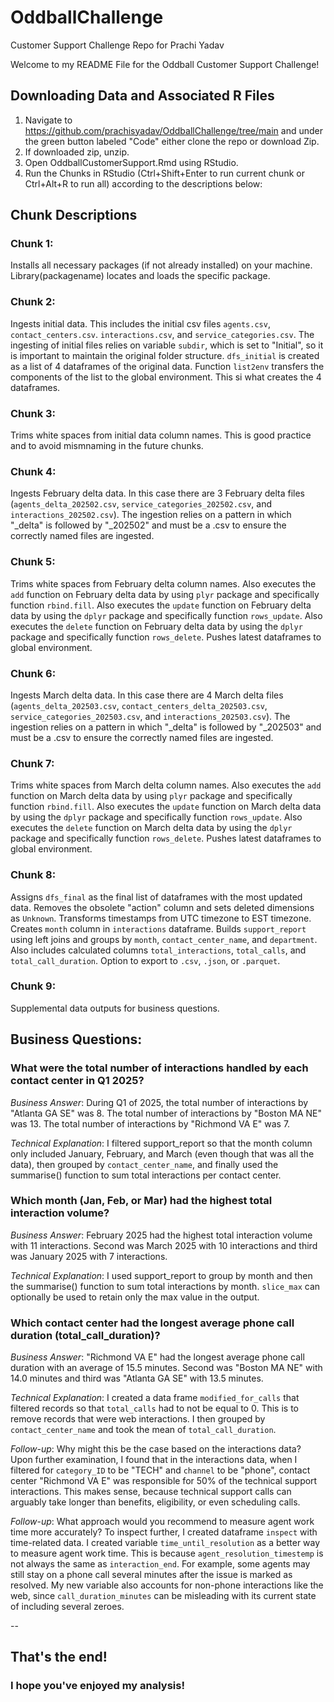 # OddballChallenge
Customer Support Challenge Repo for Prachi Yadav

Welcome to my README File for the Oddball Customer Support Challenge!

## Downloading Data and Associated R Files
1. Navigate to https://github.com/prachisyadav/OddballChallenge/tree/main and under the green button labeled "Code" either clone the repo or download Zip.
2. If downloaded zip, unzip.
3. Open OddballCustomerSupport.Rmd using RStudio.
4. Run the Chunks in RStudio (Ctrl+Shift+Enter to run current chunk or Ctrl+Alt+R to run all) according to the descriptions below:

## Chunk Descriptions 
### Chunk 1:
Installs all necessary packages (if not already installed) on your machine. Library(packagename) locates and loads the specific package.

### Chunk 2:
Ingests initial data. This includes the initial csv files `agents.csv`, `contact_centers.csv`. `interactions.csv`, and `service_categories.csv`. The ingesting of initial files relies on variable `subdir`, which is set to "Initial", so it is important to maintain the original folder structure. 
`dfs_initial` is created as a list of 4 dataframes of the original data. Function `list2env` transfers the components of the list to the global environment. This si what creates the 4 dataframes.

### Chunk 3:
Trims white spaces from initial data column names. This is good practice and to avoid mismnaming in the future chunks.

### Chunk 4:
Ingests February delta data. In this case there are 3 February delta files (`agents_delta_202502.csv`, `service_categories_202502.csv`, and `interactions_202502.csv`). The ingestion relies on a pattern in which "_delta" is followed by "_202502" and must be a .csv to ensure the correctly named files are ingested.

### Chunk 5:
Trims white spaces from February delta column names. 
Also executes the `add` function on February delta data by using `plyr` package and specifically function `rbind.fill`.
Also executes the `update` function on February delta data by using the `dplyr` package and specifically function `rows_update`.
Also executes the `delete` function on February delta data by using the `dplyr` package and specifically function  `rows_delete`.
Pushes latest dataframes to global environment.

### Chunk 6:
Ingests March delta data. In this case there are 4 March delta files (`agents_delta_202503.csv`, `contact_centers_delta_202503.csv`, `service_categories_202503.csv`, and `interactions_202503.csv`). The ingestion relies on a pattern in which "_delta" is followed by "_202503" and must be a .csv to ensure the correctly named files are ingested.

### Chunk 7:
Trims white spaces from March delta column names. 
Also executes the `add` function on March delta data by using `plyr` package and specifically function `rbind.fill`.
Also executes the `update` function on March delta data by using the `dplyr` package and specifically function `rows_update`.
Also executes the `delete` function on March delta data by using the `dplyr` package and specifically function  `rows_delete`.
Pushes latest dataframes to global environment.

### Chunk 8:
Assigns `dfs_final` as the final list of dataframes with the most updated data. Removes the obsolete "action" column and sets deleted dimensions as `Unknown`.
Transforms timestamps from UTC timezone to EST timezone.
Creates `month` column in `interactions` dataframe.
Builds `support_report` using left joins and groups by `month`, `contact_center_name`, and `department`. Also includes calculated columns `total_interactions`, `total_calls`, and `total_call_duration`.
Option to export to `.csv`, `.json`, or `.parquet`.

### Chunk 9:
Supplemental data outputs for business questions.

## Business Questions:
### What were the total number of interactions handled by each contact center in Q1 2025?

_Business_ _Answer_: During Q1 of 2025, the total number of interactions by "Atlanta GA SE" was 8. The total number of interactions by "Boston MA NE" was 13. The total number of interactions by "Richmond VA E" was 7.

_Technical_ _Explanation_: I filtered support_report so that the month column only included January, February, and March (even though that was all the data), then grouped by `contact_center_name`, and finally used the summarise() function to sum total interactions per contact center.

### Which month (Jan, Feb, or Mar) had the highest total interaction volume?

_Business_ _Answer_: February 2025 had the highest total interaction volume with 11 interactions. Second was March 2025 with 10 interactions and third was January 2025 with 7 interactions.

_Technical_ _Explanation_: I used support_report to group by month and then the summarise() function to sum total interactions by month. `slice_max` can optionally be used to retain only the max value in the output.

### Which contact center had the longest average phone call duration (total_call_duration)?

_Business_ _Answer_: "Richmond VA E" had the longest average phone call duration with an average of 15.5 minutes. Second was "Boston MA NE" with 14.0 minutes and third was "Atlanta GA SE" with  13.5 minutes.

_Technical_ _Explanation_: I created a data frame `modified_for_calls` that filtered records so that `total_calls` had to not be equal to 0. This is to remove records that were web interactions. I then grouped by `contact_center_name` and took the mean of `total_call_duration`.

_Follow_-_up_: Why might this be the case based on the interactions data? Upon further examination, I found that in the interactions data, when I filtered for `category_ID` to be "TECH" and `channel` to be "phone", contact center "Richmond VA E" was responsible for 50% of the technical support interactions. This makes sense, because technical support calls can arguably take longer than benefits, eligibility, or even scheduling calls.

_Follow_-_up_: What approach would you recommend to measure agent work time more accurately? To inspect further, I created dataframe `inspect` with time-related data. I created variable `time_until_resolution` as a better way to measure agent work time. This is because `agent_resolution_timestemp` is not always the same as `interaction_end`. For example, some agents may still stay on a phone call several minutes after the issue is marked as resolved. My new variable also accounts for non-phone interactions like the web, since `call_duration_minutes` can be misleading with its current state of including several zeroes.

--
## That's the end! 
### I hope you've enjoyed my analysis!


